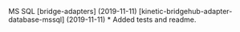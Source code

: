 MS SQL \[bridge-adapters\] (2019-11-11)
  \[kinetic-bridgehub-adapter-database-mssql\] (2019-11-11)
    * Added tests and readme.